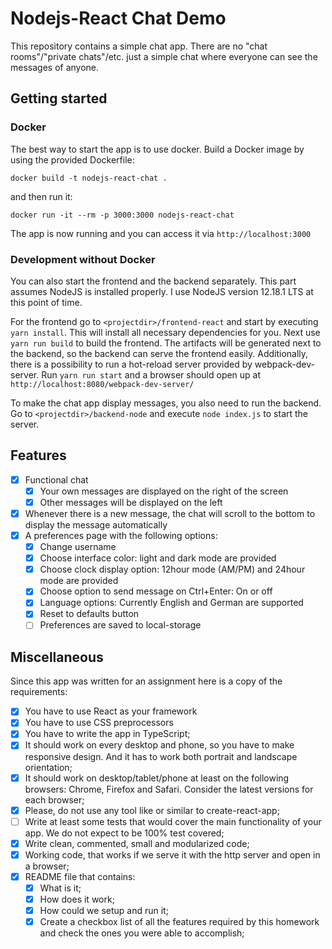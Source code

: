 # Nodejs-React Chat Demo

This repository contains a simple chat app.
There are no "chat rooms"/"private chats"/etc. just a simple chat where everyone can see the messages of anyone.

## Getting started
### Docker
The best way to start the app is to use docker.
Build a Docker image by using the provided Dockerfile:

    docker build -t nodejs-react-chat .
    
and then run it:

    docker run -it --rm -p 3000:3000 nodejs-react-chat
    
The app is now running and you can access it via `http://localhost:3000`

### Development without Docker
You can also start the frontend and the backend separately.
This part assumes NodeJS is installed properly.
I use NodeJS version 12.18.1 LTS at this point of time.

For the frontend go to `<projectdir>/frontend-react` and start by executing `yarn install`.
This will install all necessary dependencies for you.
Next use `yarn run build` to build the frontend. The artifacts will be generated next to the backend, so the backend
can serve the frontend easily.
Additionally, there is a possibility to run a hot-reload server provided by webpack-dev-server.
Run `yarn run start` and a browser should open up at `http://localhost:8080/webpack-dev-server/`  

To make the chat app display messages, you also need to run the backend.
Go to `<projectdir>/backend-node` and execute `node index.js` to start the server.

## Features

- [x] Functional chat
  - [x] Your own messages are displayed on the right of the screen 
  - [x] Other messages will be displayed on the left   
- [x] Whenever there is a new message, the chat will scroll to the bottom to display the message automatically
- [x] A preferences page with the following options:
  - [x] Change username 
  - [x] Choose interface color: light and dark mode are provided
  - [x] Choose clock display option: 12hour mode (AM/PM) and 24hour mode are provided
  - [x] Choose option to send message on Ctrl+Enter: On or off
  - [x] Language options: Currently English and German are supported
  - [x] Reset to defaults button
  - [ ] Preferences are saved to local-storage 

## Miscellaneous

Since this app was written for an assignment here is a copy of the requirements:
- [x] You have to use React as your framework
- [x] You have to use CSS preprocessors
- [x] You have to write the app in TypeScript;
- [x] It should work on every desktop and phone, so you have to make responsive
design. And it has to work both portrait and landscape orientation;
- [x] It should work on desktop/tablet/phone at least on the following browsers:
Chrome, Firefox and Safari. Consider the latest versions for each browser;
- [x] Please, do not use any tool like or similar to create-react-app;
- [ ] Write at least some tests that would cover the main functionality of your app. We do not expect to be 100% test covered;
- [x] Write clean, commented, small and modularized code;
- [x] Working code, that works if we serve it with the http server and open in a
browser;
- [x] README file that contains:
    - [x]  What is it;
    - [x] How does it work;
    - [x] How could we setup and run it;
    - [x] Create a checkbox list of all the features required by this homework and check the ones you were able to accomplish;
